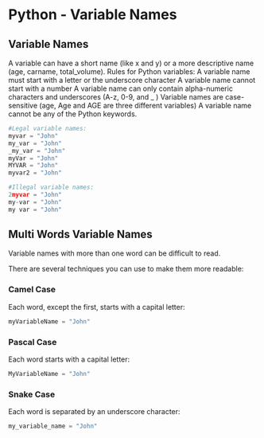 # Python - Variable Names

## Variable Names
A variable can have a short name (like x and y) or a more descriptive name (age, carname, total_volume). Rules for Python variables:
A variable name must start with a letter or the underscore character
A variable name cannot start with a number
A variable name can only contain alpha-numeric characters and underscores (A-z, 0-9, and _ )
Variable names are case-sensitive (age, Age and AGE are three different variables)
A variable name cannot be any of the Python keywords.

```python
#Legal variable names:
myvar = "John"
my_var = "John"
_my_var = "John"
myVar = "John"
MYVAR = "John"
myvar2 = "John"
```

```python
#Illegal variable names:
2myvar = "John"
my-var = "John"
my var = "John"
```

## Multi Words Variable Names

Variable names with more than one word can be difficult to read.

There are several techniques you can use to make them more readable:

### Camel Case
Each word, except the first, starts with a capital letter:
```python
myVariableName = "John"
```

### Pascal Case
Each word starts with a capital letter:
```python
MyVariableName = "John"
```

### Snake Case
Each word is separated by an underscore character:
```python
my_variable_name = "John"
```
